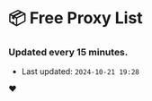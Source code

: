 # :package: Free Proxy List
### Updated every 15 minutes.

- Last updated: `2024-10-21 19:28`

:heart:
